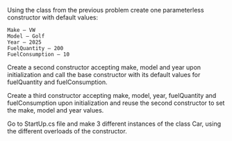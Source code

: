 Using the class from the previous problem create one parameterless constructor with default values:

	Make – VW
	Model – Golf
	Year – 2025
	FuelQuantity – 200
	FuelConsumption – 10

Create a second constructor accepting make, model and year upon initialization and call the base constructor with its default values for fuelQuantity and fuelConsumption.

Create a third constructor accepting make, model, year, fuelQuantity and fuelConsumption upon initialization and reuse the second constructor to set the make, model and year values.

Go to StartUp.cs file and make 3 different instances of the class Car, using the different overloads of the constructor.
